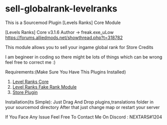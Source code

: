 # sell-globalrank-levelranks

This is a Sourcemod Plugin [Levels Ranks] Core Module 

[Levels Ranks] Core v3.1.6 Author	-> freak.exe_uLow
https://forums.alliedmods.net/showthread.php?t=318782

This module allows you to sell your ingame global rank for Store Credits

I am begineer in coding so there might be lots of things which can be wrong feel free to correct me :)

Requirements:(Make Sure You Have This Plugins Installed)
1. <a href="https://forums.alliedmods.net/showthread.php?t=318782" target="_blank">Level Ranks Core</a>
2. <a href="https://github.com/levelsranks/levels-ranks-modules/tree/master/%5BLevels%20Ranks%5D%20Module%20-%20Fake%20Rank" target="_blank" >Level Ranks Fake Rank Module</a>
3. <a href="https://forums.alliedmods.net/showthread.php?t=276677" target="_blank" >Store Plugin</a>


Installation(its Simple):
Just Drag And Drop plugins,translations folder in your sourcemod directory
After that just change map or restart your server

If You Face Any Issue Feel Free To Contact Me On Discord : NEXTARS#1204





